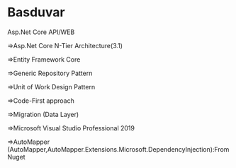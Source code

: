 # Basduvar
Asp.Net Core API/WEB

=>Asp.Net Core  N-Tier Architecture(3.1)

=>Entity Framework Core

=>Generic Repository Pattern

=>Unit of Work Design Pattern

=>Code-First approach 

=>Migration (Data Layer)

=>Microsoft Visual Studio Professional 2019 

=>AutoMapper (AutoMapper,AutoMapper.Extensions.Microsoft.DependencyInjection):From Nuget 
